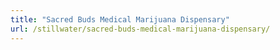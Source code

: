 ```yaml
---
title: "Sacred Buds Medical Marijuana Dispensary"
url: /stillwater/sacred-buds-medical-marijuana-dispensary/
---
```

